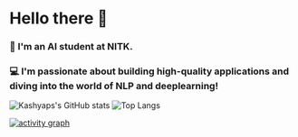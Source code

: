 # Hello there 👋

###  🤖 I'm an AI student at NITK. 
###  💻 I'm passionate about building high-quality applications and diving into the world of NLP and deeplearning!


![Kashyaps's GitHub stats](https://github-readme-stats.vercel.app/api?username=05kashyap&show_icons=true&theme=tokyonight&rank_icon=github)     ![Top Langs](https://github-readme-stats.vercel.app/api/top-langs/?username=05kashyap&layout=donut&theme=tokyonight)

[![activity graph](https://github-readme-activity-graph.vercel.app/graph?username=05kashyap&theme=github-dark-dimmed&custom_title=05kashyap's%20Activity%20Graph&hide_border=true)](https://github.com/ashutosh00710/github-readme-activity-graph)
